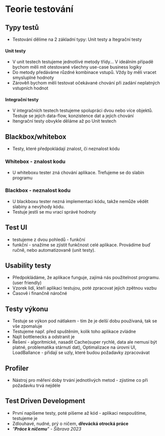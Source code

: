 # Teorie testování
## Typy testů
* Testování dělíme na 2 základní typy: Unit testy a Itegrační testy
#### Unit testy
* V unit testech testujeme jednotlivé metody třídy... V ideálním případě bychom měli mít otestované všechny use-case business logiky
* Do metody předáváme růzdné kombinace vstupů. Vždy by měli vracet smysluplné hodnoty
* Zárověň bychom měli testovat očekávané chování při zadání neplatných vstupních hodnot 
#### Integrační testy
* V integračních testech testujeme spolupráci dvou nebo více objektů. Testuje se jejich data-flow, konzistence dat a jejich chování
* Itengrační testy obvykle děláme až po Unit testech
## Blackbox/whitebox
* Testy, které předpokládají znalost, či neznalost kódu
### Whitebox - znalost kodu
* U whiteboxu tester zná chování aplikace. Trefujeme se do slabin programu
### Blackbox - neznalost kodu
* U blackboxu tester nezná implementaci kódu, takže nemůže vědět slabiny a nevýhody kódu.
* Testuje jestli se mu vrací správé hodnoty
## Test UI
* testujeme z dvou pohledů - funkční
* funkční - snažíme se zjistit funkčnost celé aplikace. Provádíme buď ručně, nebo automatizovaně (unit testy).
## Usability testy
* Předpokládáme, že aplikace funguje, zajímá nás použitelnost programu.(user friendly)
* Vzorek lidí, kteří aplikaci testujou, poté zpracovat jejich zpětnou vazbu
* Časově i finančně náročné
## Testy výkonu
* Testuje se výkon pod nátlakem - tím že je delší dobu používaná, tak se vše zpomaluje
* Testujeme např. před spuštěním, kolik toho aplikace zvládne
* Najít bottlenecks a odstranit je
* Řešení - algoritmické, nasadit Cache(super rychlé, data ale nemusí být platné, problematika stárnutí dat), Optimalizace na úrovni UI, LoadBallance - přidají se uzly, které budou požadavky zpracovávat
## Profiler
* Nástroj pro měření doby trvání jednotlivých metod - zjistíme co při požadavku trvá nejdéle
## Test Driven Development
* První napíšeme testy, poté píšeme až kód - aplikaci nespouštíme, testujeme je
* Zdlouhavé, nudné, prý o ničem, __dřevácká otrocká práce__
* _"__Práce k ničemu__" - Šibrava 2023_
